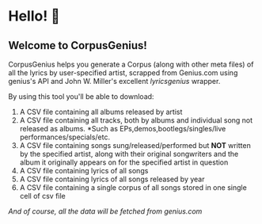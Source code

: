 # Hello! :wave:

## Welcome to CorpusGenius! 

CorpusGenius helps you generate a Corpus (along with other meta files) of all the lyrics by user-specified artist, scrapped from Genius.com using genius's API and John W. Miller's excellent *lyricsgenius* wrapper.

By using this tool you'll be able to download:

1) A CSV file containing all albums released by artist
2) A CSV file containing all tracks, both by albums and individual song not released as albums.
	*Such as EPs,demos,bootlegs/singles/live performances/specials/etc.
3) A CSV file containing songs sung/released/performed but **NOT** written by the specified artist, along with their original
songwriters and the album it originally appears on for the specified artist in question
4) A CSV file containing lyrics of all songs
5) A CSV file containing lyrics of all songs released by year
6) A CSV file containing a single corpus of all songs stored in one single cell of csv file

*And of course, all the data will be fetched from genius.com*	

